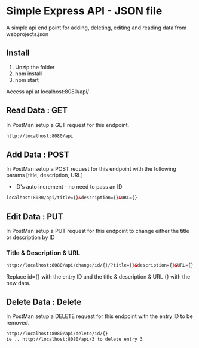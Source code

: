 # Simple Express API - JSON file

A simple api end point for adding, deleting, editing and reading data from webprojects.json

## Install

1. Unzip the folder
2. npm install
3. npm start

Access api at localhost:8080/api/

## Read Data : GET

In PostMan setup a GET request for this endpoint. 

```html
http://localhost:8080/api
```

## Add Data : POST

In PostMan setup a POST request for this endpoint with the following params [title, description, URL]
* ID's auto increment - no need to pass an ID

```html
localhost:8080/api/title={}&description={}&URL={}
```

## Edit Data : PUT

In PostMan setup a PUT request for this endpoint to change either the title or description by ID

### Title & Description & URL
```html
http://localhost:8080/api/change/id/{}/?title={}&description={}&URL={}
```

Replace id={} with the entry ID and the title & description & URL {} with the new data. 


## Delete Data : Delete

In PostMan setup a DELETE request for this endpoint with the entry ID to be removed.

```html
http://localhost:8080/api/delete/id/{}
ie .. http://localhost:8080/api/3 to delete entry 3
```
